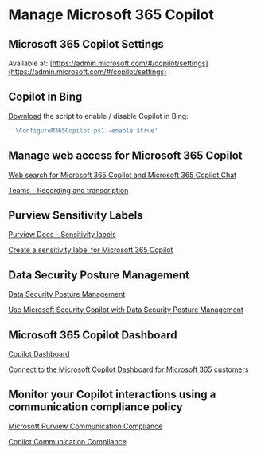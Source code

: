 # Manage Microsoft 365 Copilot

## Microsoft 365 Copilot Settings

Available at: [https://admin.microsoft.com/#/copilot/settings](https://admin.microsoft.com/#/copilot/settings)

## Copilot in Bing

[Download](https://download.microsoft.com/download/8/9/d/89d41212-7ece-414c-b6d3-f4ecb070c613/ConfigureM365Copilot.ps1) the script to enable / disable Copilot in Bing:

```powershell
'.\ConfigureM365Copilot.ps1 -enable $true'
```

## Manage web access for Microsoft 365 Copilot

[Web search for Microsoft 365 Copilot and Microsoft 365 Copilot Chat](https://admin.microsoft.com/Adminportal/Home#/copilot/settings/DataAccess)

[Teams - Recording and transcription](https://admin.teams.microsoft.com/policies/meetings/edit/R2xvYmFs?action=showGlobalPolicy&id=copilotTranscriptMode)

## Purview Sensitivity Labels

[Purview Docs - Sensitivity labels](https://learn.microsoft.com/en-us/purview/sensitivity-labels)

[Create a sensitivity label for Microsoft 365 Copilot](https://purview.microsoft.com/informationprotection/informationprotectionlabels/sensitivitylabels)

## Data Security Posture Management

[Data Security Posture Management](https://learn.microsoft.com/en-us/purview/data-security-posture-management)

[Use Microsoft Security Copilot with Data Security Posture Management](https://learn.microsoft.com/en-us/purview/data-security-posture-management-copilot)

## Microsoft 365 Copilot Dashboard

[Copilot Dashboard](https://insights.cloud.microsoft/#/CopilotDashboard/)

[Connect to the Microsoft Copilot Dashboard for Microsoft 365 customers](https://learn.microsoft.com/en-us/viva/insights/org-team-insights/copilot-dashboard)

## Monitor your Copilot interactions using a communication compliance policy

[Microsoft Purview Communication Compliance](https://learn.microsoft.com/en-us/purview/communication-compliance)

[Copilot Communication Compliance](https://purview.microsoft.com/cc/overview)
